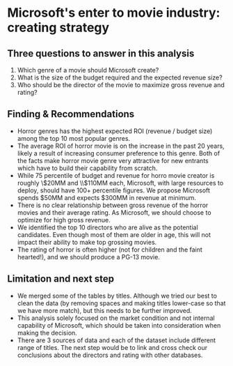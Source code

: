 # Microsoft's enter to movie industry: creating strategy
## Three questions to answer in this analysis
1. Which genre of a movie should Microsoft create?
1. What is the size of the budget required and the expected revenue size?
1. Who should be the director of the movie to maximize gross revenue and rating?

## Finding & Recommendations
- Horror genres has the highest expected ROI (revenue / budget size) among the top 10 most popular genres.
- The average ROI of horror movie is on the increase in the past 20 years, likely a result of increasing consumer preference to this genre. Both of the facts make horror movie genre very attractive for new entrants which have to build their capability from scratch.
- While 75 percentile of budget and revenue for horro movie creator is roughly \\$20MM and \\$110MM each, Microsoft, with large resources to deploy, should have 100+ percentile figures. We propose Microsoft spends $50MM and expects $300MM in revenue at minimum.
- There is no clear relationship between gross revenue of the horror movies and their average rating. As Microsoft, we should choose to optimize for high gross revenue.
- We identified the top 10 directors who are alive as the potential candidates. Even though most of them are older in age, this will not impact their ability to make top grossing movies.
- The rating of horror is often higher (not for children and the faint hearted!), and we should produce a PG-13 movie.

## Limitation and next step
- We merged some of the tables by titles. Although we tried our best to clean the data (by removing spaces and making titles lower-case so that we have more match), but this needs to be further improved.
- This analysis solely focused on the market condition and not internal capability of Microsoft, which should be taken into consideration when making the decision.
- There are 3 sources of data and each of the dataset include different range of titles. The next step would be to link and cross check our conclusions about the directors and rating with other databases.

